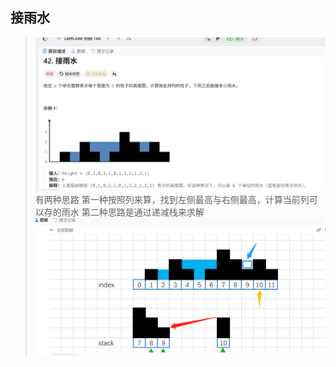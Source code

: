 ## 接雨水
> 
> ![alt text](image-17.png)
> 有两种思路
> 第一种按照列来算，找到左侧最高与右侧最高，计算当前列可以存的雨水
> 第二种思路是通过递减栈来求解
> ![alt text](image-18.png)